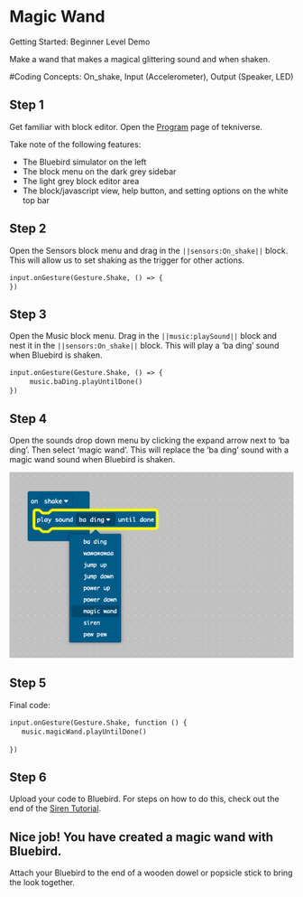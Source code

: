 # Magic Wand


Getting Started: Beginner Level Demo

Make a wand that makes a magical glittering sound and when shaken.

#Coding Concepts:
On_shake, Input (Accelerometer), Output (Speaker, LED)


## Step 1

Get familiar with block editor. Open the [Program](https://tekniverse.teknikio.com/tools/program) page of tekniverse.

Take note of the following features:
  * The Bluebird simulator on the left
  * The block menu on the dark grey sidebar
  * The light grey block editor area
  * The block/javascript view, help button, and setting options on the white top bar


## Step 2

Open the Sensors block menu and drag in the ``||sensors:On_shake||`` block. This will allow us to set shaking as the trigger for other actions.


```blocks
input.onGesture(Gesture.Shake, () => {
})
```

## Step 3

Open the Music block menu. Drag in the ``||music:playSound||`` block and nest it in the ``||sensors:On_shake||`` block. This will play a ‘ba ding’ sound when Bluebird is shaken.

```blocks
input.onGesture(Gesture.Shake, () => {
     music.baDing.playUntilDone()
})
```

## Step 4

Open the sounds drop down menu by clicking the expand arrow next to ‘ba ding’. Then select ‘magic wand’. This will replace the ‘ba ding’ sound with a magic wand sound when Bluebird is shaken.

![](/static/bb/projects/wand_sound.png)

## Step 5

Final code:

```blocks
input.onGesture(Gesture.Shake, function () {
   music.magicWand.playUntilDone()

})
```

## Step 6

Upload your code to Bluebird. For steps on how to do this, check out the end of the [Siren Tutorial](/demos/siren).

## Nice job! You have created a magic wand with Bluebird.
Attach your Bluebird to the end of a wooden dowel or popsicle stick to bring the look together.
